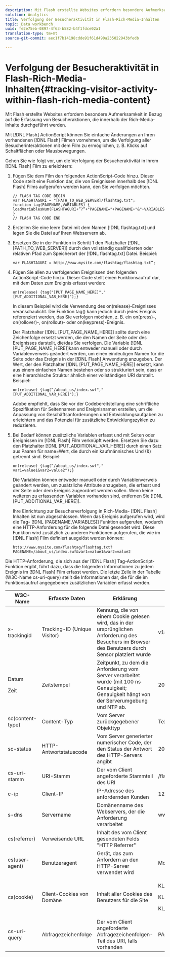 ```yaml
---
description: Mit Flash erstellte Websites erfordern besondere Aufmerksamkeit in Bezug auf die Erfassung von Besucheraktionen, die innerhalb der Rich-Media-Inhalte durchgeführt werden.
solution: Analytics
title: Verfolgung der Besucheraktivität in Flash-Rich-Media-Inhalten
topic: Data workbench
uuid: fe2e75eb-0897-4f63-b582-b4f1fdce02a1
translation-type: tm+mt
source-git-commit: aec1f7b14198cdde91f61d490a235022943bfedb

---
```



# Verfolgung der Besucheraktivität in Flash-Rich-Media-Inhalten{#tracking-visitor-activity-within-flash-rich-media-content}

Mit Flash erstellte Websites erfordern besondere Aufmerksamkeit in Bezug auf die Erfassung von Besucheraktionen, die innerhalb der Rich-Media-Inhalte durchgeführt werden.

Mit [!DNL Flash] ActionScript können Sie einfache Änderungen an Ihren vorhandenen [!DNL Flash] Filmen vornehmen, um die Verfolgung aller Besucherinteraktionen mit dem Film zu ermöglichen, z. B. Klicks auf Schaltflächen oder Mausbewegungen.

Gehen Sie wie folgt vor, um die Verfolgung der Besucheraktivität in Ihrem [!DNL Flash] Film zu erleichtern:

1. Fügen Sie dem Film den folgenden ActionScript-Code hinzu. Dieser Code stellt eine Funktion dar, die von Ereignissen innerhalb des [!DNL Flash] Films aufgerufen werden kann, den Sie verfolgen möchten.

   ```
   // FLASH TAG CODE BEGIN 
   var FLASHTAGURI = "[PATH_TO_WEB_SERVER]/flashtag.txt"; 
   function tag(PAGENAME,VARIABLES) { 
   loadVariablesNum(FLASHTAGURI+”?”+"PAGENAME="+PAGENAME+"&"+VARIABLES,0); 
   } 
   // FLASH TAG CODE END
   ```

1. Erstellen Sie eine leere Datei mit dem Namen [!DNL flashtag.txt] und legen Sie die Datei auf Ihren Webservern ab.
1. Ersetzen Sie in der Funktion in Schritt 1 den Platzhalter [!DNL [PATH_TO_WEB_SERVER]] durch den vollständig qualifizierten oder relativen Pfad zum Speicherort der [!DNL flashtag.txt] Datei. Beispiel:

   ```
   var FLASHTAGURI = http://www.mysite.com/flashtag/flashtag.txt”;
   ```

1. Fügen Sie allen zu verfolgenden Ereignissen den folgenden ActionScript-Code hinzu. Dieser Code stellt einen Funktionsaufruf dar, mit dem Daten zum Ereignis erfasst werden:

   ```
   on(release) {tag("[PUT_PAGE_NAME_HERE]","[PUT_ADDITIONAL_VAR_HERE]");}
   ```

   In diesem Beispiel wird die Verwendung des on(release)-Ereignisses veranschaulicht. Die Funktion tag() kann jedoch durch jedes Ereignis referenziert werden, das Sie verfolgen möchten, z. B. ein on(press)-, on(rollover)-, on(rollout)- oder on(keypress)-Ereignis.

   Der Platzhalter [!DNL [PUT_PAGE_NAME_HERE]] sollte durch eine Zeichenfolge ersetzt werden, die den Namen der Seite oder des Ereignisses darstellt, die/das Sie verfolgen. Die Variable [!DNL [PUT_PAGE_NAME_HERE]]kann entweder manuell oder durch Variablenverweis geändert werden, um einen eindeutigen Namen für die Seite oder das Ereignis in der [!DNL Flash] Anwendung anzugeben. Der Wert, der den Platzhalter [!DNL [PUT_PAGE_NAME_HERE]] ersetzt, kann aus einem einfachen Namen bestehen oder so strukturiert sein, dass er eine hierarchische Struktur ähnlich einer vollständigen URI darstellt. Beispiel:

   ```
   on(release) {tag(“/about_us/index.swf","[PUT_ADDITIONAL_VAR_HERE]");}
   ```

   Adobe empfiehlt, dass Sie vor der Codebereitstellung eine schriftliche Spezifikation für Seitennamen und Ereignisnamen erstellen, um die Anpassung von Geschäftsanforderungen und Entwicklungsaufgaben zu erleichtern und das Potenzial für zusätzliche Entwicklungszyklen zu reduzieren.

1. Bei Bedarf können zusätzliche Variablen erfasst und mit Seiten oder Ereignissen im [!DNL Flash] Film verknüpft werden. Ersetzen Sie dazu den Platzhalter [!DNL [PUT_ADDITIONAL_VAR_HERE]] durch einen Satz aus Paaren für name=Wert, die durch ein kaufmännisches Und (&amp;) getrennt sind. Beispiel:

   ```
   on(release) {tag(“/about_us/index.swf"," var1=value1&var2=value2");}
   ```

   Die Variablen können entweder manuell oder durch Variablenverweis geändert werden, um zusätzliche Attribute anzugeben, die erfasst und der Seite oder dem Ereignis zugeordnet werden sollen. Wenn keine weiteren zu erfassenden Variablen vorhanden sind, entfernen Sie [!DNL [PUT_ADDITIONAL_VAR_HERE]].

   Ihre Einrichtung zur Besucherverfolgung in Rich-Media- [!DNL Flash] Inhalten ist nun abgeschlossen. Wenn das Ereignis aufgerufen wird, wird die Tag- [!DNL (PAGENAME,VARIABLES)] Funktion aufgerufen, wodurch eine HTTP-Anforderung für die folgende Datei gesendet wird. Diese Funktion wird zusätzlich zu anderen Funktionen aufgerufen, die wie im [!DNL Flash] Film definiert ausgelöst werden können:

   ```
   http://www.mysite.com/flashtag/flashtag.txt?PAGENAME=/about_us/index.swf&var1=value1&var2=value2
   ```

Die HTTP-Anforderung, die sich aus der [!DNL Flash] Tag-ActionScript-Funktion ergibt, führt dazu, dass die folgenden Informationen zu jedem Ereignis im [!DNL Flash] Film erfasst werden. Die letzte Zeile in der Tabelle (W3C-Name cs-uri-query) stellt die Informationen dar, die für die im Funktionsaufruf angegebenen zusätzlichen Variablen erfasst werden.

<table id="table_A7ED9D38F36B4405947B2F48EA94D3C4"> 
 <thead> 
  <tr> 
   <th colname="col1" class="entry"> W3C-Name </th> 
   <th colname="col2" class="entry"> Erfasste Daten </th> 
   <th colname="col3" class="entry"> Erklärung </th> 
   <th colname="col4" class="entry"> Beispiel </th> 
  </tr> 
 </thead>
 <tbody> 
  <tr> 
   <td colname="col1"> x-trackingid </td> 
   <td colname="col2"> Tracking-ID (Unique Visitor) </td> 
   <td colname="col3"> Kennung, die von einem Cookie gelesen wird, das in der ursprünglichen Anforderung des Besuchers im Browser des Benutzers durch <span class="wintitle"> Sensor </span> platziert wurde </td> 
   <td colname="col4"> v1st=3C94007B4E01F9C2 </td> 
  </tr> 
  <tr> 
   <td colname="col1"> <p>Datum </p> <p>Zeit </p> </td> 
   <td colname="col2"> Zeitstempel </td> 
   <td colname="col3"> Zeitpunkt, zu dem die Anforderung vom Server verarbeitet wurde (mit 100 ns Genauigkeit; Genauigkeit hängt von der Serverumgebung und NTP ab. </td> 
   <td colname="col4"> 2002-11-21 17:21:45.123 </td> 
  </tr> 
  <tr> 
   <td colname="col1"> sc(content-type) </td> 
   <td colname="col2"> Content-Typ </td> 
   <td colname="col3"> Vom Server zurückgegebener Objekttyp </td> 
   <td colname="col4"> Text/html </td> 
  </tr> 
  <tr> 
   <td colname="col1"> sc-status </td> 
   <td colname="col2"> HTTP-Antwortstatuscode </td> 
   <td colname="col3"> Vom Server generierter numerischer Code, der den Status der Antwort des HTTP-Servers angibt </td> 
   <td colname="col4"> 200 </td> 
  </tr> 
  <tr> 
   <td colname="col1"> cs-uri-stamm </td> 
   <td colname="col2"> URI-Stamm </td> 
   <td colname="col3"> Der vom Client angeforderte Stammteil des URI </td> 
   <td colname="col4"> /flashtag/flashtag.txt </td> 
  </tr> 
  <tr> 
   <td colname="col1"> c-ip </td> 
   <td colname="col2"> Client-IP </td> 
   <td colname="col3"> IP-Adresse des anfordernden Kunden </td> 
   <td colname="col4"> 127.0.0.1 </td> 
  </tr> 
  <tr> 
   <td colname="col1"> s-dns </td> 
   <td colname="col2"> Servername </td> 
   <td colname="col3"> Domänenname des Webservers, der die Anforderung verarbeitet </td> 
   <td colname="col4"> www.mysite.com </td> 
  </tr> 
  <tr> 
   <td colname="col1"> cs(referrer) </td> 
   <td colname="col2"> Verweisende URL </td> 
   <td colname="col3"> Inhalt des vom Client gesendeten Felds "HTTP Referrer" </td> 
   <td colname="col4"></td> 
  </tr> 
  <tr> 
   <td colname="col1"> cs(user-agent) </td> 
   <td colname="col2"> Benutzeragent </td> 
   <td colname="col3"> Gerät, das zum Anfordern an den HTTP-Server verwendet wird </td> 
   <td colname="col4"> Mozilla/4.0+(kompatibel;+MSIE+6.0; +Windows+NT+5.1) </td> 
  </tr> 
  <tr> 
   <td colname="col1"> cs(cookie) </td> 
   <td colname="col2"> Client-Cookies von Domäne </td> 
   <td colname="col3"> Inhalt aller Cookies des Benutzers für die Site </td> 
   <td colname="col4"> <p>KL_TC1 1038058778312 </p> <p>KL972x1038058778312282052 </p> <p>KL_PVKL972 0 </p> </td> 
  </tr> 
  <tr> 
   <td colname="col1"> cs-uri-query </td> 
   <td colname="col2"> Abfragezeichenfolge </td> 
   <td colname="col3"> Der vom Client angeforderte Abfragezeichenfolgen-Teil des URI, falls vorhanden </td> 
   <td colname="col4"> PAGENAME=/about_us/index.swf&amp;var1=value1&amp;var2=value2 </td> 
  </tr> 
 </tbody> 
</table>

